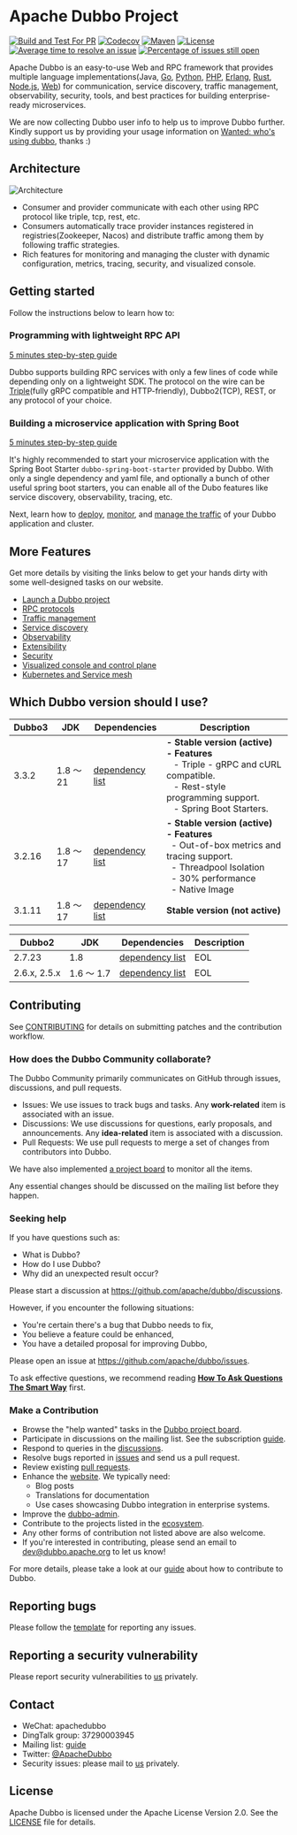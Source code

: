 # Apache Dubbo Project

[![Build and Test For PR](https://github.com/apache/dubbo/actions/workflows/build-and-test-pr.yml/badge.svg)](https://github.com/apache/dubbo/actions/workflows/build-and-test-pr.yml)
[![Codecov](https://codecov.io/gh/apache/dubbo/branch/3.3/graph/badge.svg)](https://codecov.io/gh/apache/dubbo)
[![Maven](https://img.shields.io/github/v/release/apache/dubbo.svg?sort=semver)](https://github.com/apache/dubbo/releases)
[![License](https://img.shields.io/github/license/apache/dubbo.svg)](https://github.com/apache/dubbo/blob/3.3/LICENSE)
[![Average time to resolve an issue](http://isitmaintained.com/badge/resolution/apache/dubbo.svg)](http://isitmaintained.com/project/apache/dubbo "Average time to resolve an issue")
[![Percentage of issues still open](http://isitmaintained.com/badge/open/apache/dubbo.svg)](http://isitmaintained.com/project/apache/dubbo "Percentage of issues still open")

Apache Dubbo is an easy-to-use Web and RPC framework that provides multiple
language implementations(Java, [Go](https://github.com/apache/dubbo-go), [Python](https://github.com/dubbo/py-client-for-apache-dubbo), [PHP](https://github.com/apache/dubbo-php-framework), [Erlang](https://github.com/apache/dubbo-erlang), [Rust](https://github.com/apache/dubbo-rust), [Node.js](https://github.com/apache/dubbo-js), [Web](https://github.com/apache/dubbo-js)) for communication, service discovery, traffic management,
observability, security, tools, and best practices for building enterprise-ready microservices.

We are now collecting Dubbo user info to help us to improve Dubbo further. Kindly support us by providing your usage information on [Wanted: who's using dubbo](https://github.com/apache/dubbo/discussions/13842), thanks :)

## Architecture
![Architecture](https://dubbo.apache.org/imgs/architecture.png)

* Consumer and provider communicate with each other using RPC protocol like triple, tcp, rest, etc.
* Consumers automatically trace provider instances registered in registries(Zookeeper, Nacos) and distribute traffic among them by following traffic strategies.
* Rich features for monitoring and managing the cluster with dynamic configuration, metrics, tracing, security, and visualized console.

## Getting started
Follow the instructions below to learn how to:

### Programming with lightweight RPC API
[5 minutes step-by-step guide](https://cn.dubbo.apache.org/zh-cn/overview/mannual/java-sdk/tasks/framework/lightweight-rpc/)

Dubbo supports building RPC services with only a few lines of code while depending only on a lightweight SDK. The protocol on the wire can be [Triple](https://dubbo.apache.org/zh-cn/overview/reference/protocols/triple/)(fully gRPC compatible and HTTP-friendly), Dubbo2(TCP), REST, or any protocol of your choice.


### Building a microservice application with Spring Boot
[5 minutes step-by-step guide](https://cn.dubbo.apache.org/zh-cn/overview/mannual/java-sdk/tasks/develop/springboot/)

It's highly recommended to start your microservice application with the Spring Boot Starter `dubbo-spring-boot-starter` provided by Dubbo. With only a single dependency and yaml file, and optionally a bunch of other useful spring boot starters, you can enable all of the Dubo features like service discovery, observability, tracing, etc.

Next, learn how to [deploy](https://dubbo.apache.org/zh-cn/overview/tasks/deploy/), [monitor](https://dubbo.apache.org/zh-cn/overview/tasks/observability/), and [manage the traffic](https://dubbo.apache.org/zh-cn/overview/tasks/traffic-management/) of your Dubbo application and cluster.

## More Features
Get more details by visiting the links below to get your hands dirty with some well-designed tasks on our website.

* [Launch a Dubbo project](https://dubbo.apache.org/zh-cn/overview/tasks/develop/template/)
* [RPC protocols](https://dubbo.apache.org/zh-cn/overview/core-features/protocols/)
* [Traffic management](https://dubbo.apache.org/zh-cn/overview/core-features/traffic/)
* [Service discovery](https://dubbo.apache.org/zh-cn/overview/core-features/service-discovery/)
* [Observability](https://dubbo.apache.org/zh-cn/overview/core-features/observability/)
* [Extensibility](https://dubbo.apache.org/zh-cn/overview/core-features/extensibility/)
* [Security](https://dubbo.apache.org/zh-cn/overview/core-features/security/)
* [Visualized console and control plane](https://dubbo.apache.org/zh-cn/overview/reference/admin/)
* [Kubernetes and Service mesh](https://dubbo.apache.org/zh-cn/overview/core-features/service-mesh/)

## Which Dubbo version should I use?
| **Dubbo3** | **JDK**  | **Dependencies**                                                                                        | **Description**                                                                                                                                                                                                            |
|------------|----------|---------------------------------------------------------------------------------------------------------|----------------------------------------------------------------------------------------------------------------------------------------------------------------------------------------------------------------------------|
| 3.3.2      | 1.8 ～ 21 | [dependency list](https://github.com/apache/dubbo/blob/dubbo-3.3.2/dubbo-dependencies-bom/pom.xml#L92)  | **- Stable version (active)** <br/> **- Features** <br/> &nbsp;&nbsp;  - Triple - gRPC and cURL compatible.<br/>  &nbsp;&nbsp;  - Rest-style programming support.<br/>  &nbsp;&nbsp;  - Spring Boot Starters.              |
| 3.2.16     | 1.8 ～ 17 | [dependency list](https://github.com/apache/dubbo/blob/dubbo-3.2.5/dubbo-dependencies-bom/pom.xml#L94)  | **- Stable version (active)** <br/> **- Features** <br/> &nbsp;&nbsp;- Out-of-box metrics and tracing support.<br/> &nbsp;&nbsp;- Threadpool Isolation<br/> &nbsp;&nbsp;- 30% performance<br/> &nbsp;&nbsp;- Native Image  |
| 3.1.11     | 1.8 ～ 17 | [dependency list](https://github.com/apache/dubbo/blob/dubbo-3.2.11/dubbo-dependencies-bom/pom.xml#L90) | **Stable version (not active)**                                                                                                                                                                                            |

| **Dubbo2** | **JDK** | **Dependencies**                                                                                        | **Description** |
| --- | --- |---------------------------------------------------------------------------------------------------------| --- |
| 2.7.23 | 1.8 | [dependency list](https://github.com/apache/dubbo/blob/dubbo-2.7.23/dubbo-dependencies-bom/pom.xml#L92) | EOL |
| 2.6.x, 2.5.x | 1.6 ～ 1.7 | [dependency list](https://github.com/apache/dubbo/blob/dubbo-2.6.12/dependencies-bom/pom.xml#L90)       | EOL |

## Contributing
See [CONTRIBUTING](https://github.com/apache/dubbo/blob/master/CONTRIBUTING.md) for details on submitting patches and the contribution workflow.

### How does the Dubbo Community collaborate?

The Dubbo Community primarily communicates on GitHub through issues, discussions, and pull requests.

- Issues: We use issues to track bugs and tasks. Any **work-related** item is associated with an issue.
- Discussions: We use discussions for questions, early proposals, and announcements. Any **idea-related** item is associated with a discussion.
- Pull Requests: We use pull requests to merge a set of changes from contributors into Dubbo.

We have also implemented [a project board](https://github.com/orgs/apache/projects/337) to monitor all the items.

Any essential changes should be discussed on the mailing list before they happen.

### Seeking help

If you have questions such as:

- What is Dubbo?
- How do I use Dubbo?
- Why did an unexpected result occur?

Please start a discussion at https://github.com/apache/dubbo/discussions.

However, if you encounter the following situations:

- You're certain there's a bug that Dubbo needs to fix,
- You believe a feature could be enhanced,
- You have a detailed proposal for improving Dubbo,

Please open an issue at https://github.com/apache/dubbo/issues.

To ask effective questions, we recommend reading **[How To Ask Questions The Smart Way](https://github.com/selfteaching/How-To-Ask-Questions-The-Smart-Way/blob/master/How-To-Ask-Questions-The-Smart-Way.md)** first.

### Make a Contribution

- Browse the "help wanted" tasks in the [Dubbo project board](https://github.com/orgs/apache/projects/337).
- Participate in discussions on the mailing list. See the subscription [guide](https://github.com/apache/dubbo/wiki/Mailing-list-subscription-guide).
- Respond to queries in the [discussions](https://github.com/apache/dubbo/issues).
- Resolve bugs reported in [issues](https://github.com/apache/dubbo/issues) and send us a pull request.
- Review existing [pull requests](https://github.com/apache/dubbo/pulls).
- Enhance the [website](https://github.com/apache/dubbo-website). We typically need:
    - Blog posts
    - Translations for documentation
    - Use cases showcasing Dubbo integration in enterprise systems.
- Improve the [dubbo-admin](https://github.com/apache/dubbo-admin).
- Contribute to the projects listed in the [ecosystem](https://github.com/apache/?q=dubbo&type=all&language=&sort=).
- Any other forms of contribution not listed above are also welcome.
- If you're interested in contributing, please send an email to [dev@dubbo.apache.org](mailto:dev@dubbo.apache.org) to let us know!

For more details, please take a look at our [guide](https://github.com/apache/dubbo/blob/master/CONTRIBUTING.md) about how to contribute to Dubbo.

## Reporting bugs

Please follow the [template](https://github.com/apache/dubbo/issues/new?template=dubbo-issue-report-template.md) for reporting any issues.

## Reporting a security vulnerability

Please report security vulnerabilities to [us](mailto:security@dubbo.apache.org) privately.

## Contact
* WeChat: apachedubbo
* DingTalk group: 37290003945
* Mailing list: [guide](https://dubbo.apache.org/zh-cn/contact/)
* Twitter: [@ApacheDubbo](https://twitter.com/ApacheDubbo)
* Security issues: please mail to [us](mailto:security@dubbo.apache.org) privately.

## License
Apache Dubbo is licensed under the Apache License Version 2.0. See the [LICENSE](https://github.com/apache/dubbo/blob/3.3/LICENSE) file for details.
